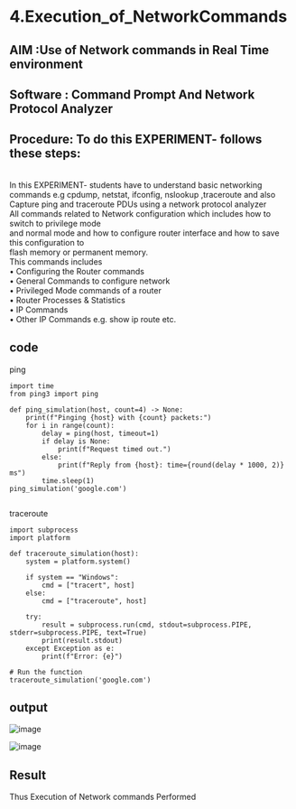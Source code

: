 # 4.Execution_of_NetworkCommands
## AIM :Use of Network commands in Real Time environment
## Software : Command Prompt And Network Protocol Analyzer
## Procedure: To do this EXPERIMENT- follows these steps:
<BR>
In this EXPERIMENT- students have to understand basic networking commands e.g cpdump, netstat, ifconfig, nslookup ,traceroute and also Capture ping and traceroute PDUs using a network protocol analyzer 
<BR>
All commands related to Network configuration which includes how to switch to privilege mode
<BR>
and normal mode and how to configure router interface and how to save this configuration to
<BR>
flash memory or permanent memory.
<BR>
This commands includes
<BR>
• Configuring the Router commands
<BR>
• General Commands to configure network
<BR>
• Privileged Mode commands of a router 
<BR>
• Router Processes & Statistics
<BR>
• IP Commands
<BR>
• Other IP Commands e.g. show ip route etc.
<BR>

## code

ping
```
import time
from ping3 import ping

def ping_simulation(host, count=4) -> None:
    print(f"Pinging {host} with {count} packets:")
    for i in range(count):
        delay = ping(host, timeout=1)
        if delay is None:
            print(f"Request timed out.")
        else:
            print(f"Reply from {host}: time={round(delay * 1000, 2)} ms")
        time.sleep(1)
ping_simulation('google.com')


```

traceroute

```
import subprocess
import platform

def traceroute_simulation(host):
    system = platform.system()

    if system == "Windows":
        cmd = ["tracert", host]
    else:
        cmd = ["traceroute", host]

    try:
        result = subprocess.run(cmd, stdout=subprocess.PIPE, stderr=subprocess.PIPE, text=True)
        print(result.stdout)
    except Exception as e:
        print(f"Error: {e}")

# Run the function
traceroute_simulation('google.com')

```

## output
![image](https://github.com/user-attachments/assets/2d06b308-7d1d-4794-a899-7c0e5375a5ca)


![image](https://github.com/user-attachments/assets/e4f5e7a2-7c9d-473a-a4b0-4efbb66c319b)

## Result
Thus Execution of Network commands Performed 
